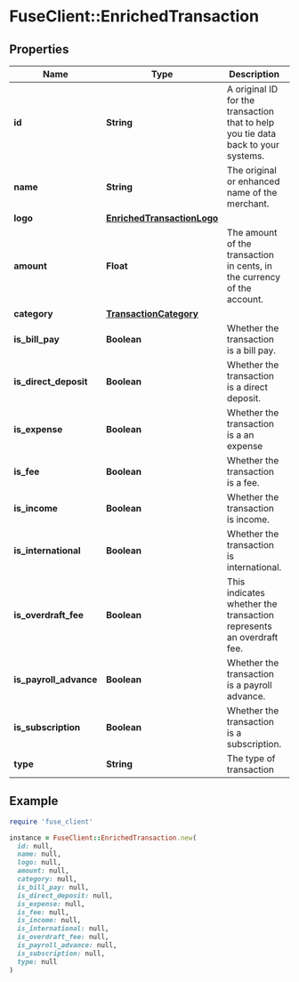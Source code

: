 # FuseClient::EnrichedTransaction

## Properties

| Name | Type | Description | Notes |
| ---- | ---- | ----------- | ----- |
| **id** | **String** | A original ID for the transaction that to help you tie data back to your systems. |  |
| **name** | **String** | The original or enhanced name of the merchant. | [optional] |
| **logo** | [**EnrichedTransactionLogo**](EnrichedTransactionLogo.md) |  | [optional] |
| **amount** | **Float** | The amount of the transaction in cents, in the currency of the account. | [optional] |
| **category** | [**TransactionCategory**](TransactionCategory.md) |  | [optional] |
| **is_bill_pay** | **Boolean** | Whether the transaction is a bill pay. | [optional] |
| **is_direct_deposit** | **Boolean** | Whether the transaction is a direct deposit. | [optional] |
| **is_expense** | **Boolean** | Whether the transaction is a an expense | [optional] |
| **is_fee** | **Boolean** | Whether the transaction is a fee. | [optional] |
| **is_income** | **Boolean** | Whether the transaction is income. | [optional] |
| **is_international** | **Boolean** | Whether the transaction is international. | [optional] |
| **is_overdraft_fee** | **Boolean** | This indicates whether the transaction represents an overdraft fee. | [optional] |
| **is_payroll_advance** | **Boolean** | Whether the transaction is a payroll advance. | [optional] |
| **is_subscription** | **Boolean** | Whether the transaction is a subscription. | [optional] |
| **type** | **String** | The type of transaction | [optional] |

## Example

```ruby
require 'fuse_client'

instance = FuseClient::EnrichedTransaction.new(
  id: null,
  name: null,
  logo: null,
  amount: null,
  category: null,
  is_bill_pay: null,
  is_direct_deposit: null,
  is_expense: null,
  is_fee: null,
  is_income: null,
  is_international: null,
  is_overdraft_fee: null,
  is_payroll_advance: null,
  is_subscription: null,
  type: null
)
```

